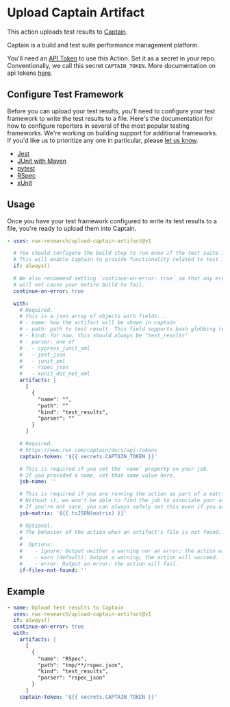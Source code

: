 # Upload Captain Artifact

This action uploads test results to [Captain](https://captain.build/).

Captain is a build and test suite performance management platform.

You'll need an [API Token](https://captain.build/deep_link/manage/access_tokens) to use this Action. Set it as a secret
in your repo. Conventionally, we call this secret `CAPTAIN_TOKEN`. More documentation on api
tokens [here](https://www.rwx.com/captain/docs/api-tokens).

## Configure Test Framework

Before you can upload your test results, you'll need to configure your test framework to write the test results to a file.
Here's the documentation for how to configure reporters in several of the most popular testing frameworks.
We're working on building support for additional frameworks.
If you'd like us to prioritize any one in particular, please [let us know](https://www.rwx.com/support).

- [Jest](https://github.com/captain-examples/jest)
- [JUnit with Maven](https://github.com/captain-examples/junit5)
- [pytest](https://github.com/captain-examples/pytest)
- [RSpec](https://github.com/captain-examples/RSpec)
- [xUnit](https://github.com/captain-examples/xunit2)


## Usage

Once you have your test framework configured to write its test results to a file, you're ready to upload them into Captain.

```yaml
- uses: rwx-research/upload-captain-artifact@v1

  # You should configure the build step to run even if the test suite fails by adding `if: always()`.
  # This will enable Captain to provide functionality related to test failures, such as identifying flaky tests.
  if: always()

  # We also recommend setting `continue-on-error: true` so that any errors uploading test results
  # will not cause your entire build to fail.
  continue-on-error: true

  with:
    # Required.
    # this is a json array of objects with fields...
    # - name: how the artifact will be shown in captain
    # - path: path to test result. This field supports bash globbing (e.g. **/*).
    # - kind: for now, this should always be "test_results"
    # - parser: one of
    #   - cypress_junit_xml
    #   - jest_json
    #   - junit_xml
    #   - rspec_json
    #   - xunit_dot_net_xml
    artifacts: |
      [
        {
          "name": "",
          "path": ""
          "kind": "test_results",
          "parser": ""
        }
      ]

    # Required.
    # https://www.rwx.com/captain/docs/api-tokens
    captain-token: '${{ secrets.CAPTAIN_TOKEN }}'

    # This is required if you set the `name` property on your job.
    # If you provided a name, set that same value here.
    job-name: ''

    # This is required if you are running the action as part of a matrix build.
    # Without it, we won't be able to find the job to associate your artifacts.
    # If you're not sure, you can always safely set this even if you aren't using a matrix.
    job-matrix: '${{ toJSON(matrix) }}'

    # Optional.
    # The behavior of the action when an artifact's file is not found.
    #
    #  Options:
    #    - ignore: Output neither a warning nor an error; the action will succeed.
    #    - warn (default): Output a warning; the action will succeed.
    #    - error: Output an error; the action will fail.
    if-files-not-found: ''
```

## Example

```yaml
- name: Upload test results to Captain
  uses: rwx-research/upload-captain-artifact@v1
  if: always()
  continue-on-error: true
  with:
    artifacts: |
      [
        {
          "name": "RSpec",
          "path": "tmp/**/rspec.json",
          "kind": "test_results",
          "parser": "rspec_json"
        }
      ]
    captain-token: '${{ secrets.CAPTAIN_TOKEN }}'
```
